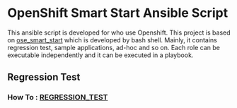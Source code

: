 # OpenShift Smart Start Ansible Script
This ansible script is developed for who use Openshift. This project is based on [ose_smart_start](https://github.com/Jooho/ose_smart_start) which is developed by bash shell. Mainly, it contains regression test, sample applications, ad-hoc and so on. Each role can be executable independently and it can be executed in a playbook.

## Regression Test
### How To : [REGRESSION_TEST](https://github.com/Jooho/ose_smart_start_ansible/blob/master/docs/REGRESSION_TEST.md)
